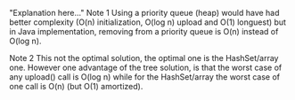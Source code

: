 "Explanation here..." 
Note 1
Using a priority queue (heap) would have had better complexity (O(n) initialization, O(log n) upload and O(1) longuest) but in Java implementation, removing from a priority queue is O(n) instead of O(log n).

Note 2
This not the optimal solution, the optimal one is the HashSet/array one. However one advantage of the tree solution, is that the worst case of any upload() call is O(log n) while for the HashSet/array the worst case of one call is O(n) (but O(1) amortized).